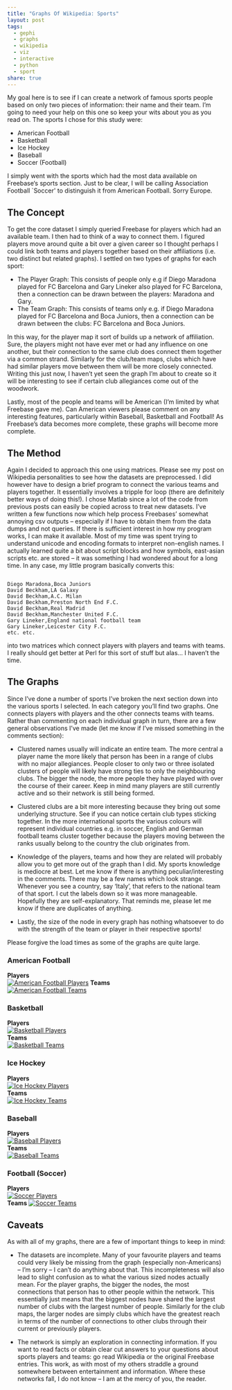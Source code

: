 ```yaml
---
title: "Graphs Of Wikipedia: Sports"
layout: post
tags:
  - gephi
  - graphs
  - wikipedia
  - viz
  - interactive
  - python
  - sport
share: true
---
```



My goal here is to see if I can create a network of famous sports people based on only two pieces of information: their name and their team. I’m going to need your help on this one so keep your wits about you as you read on. The sports I chose for this study were:

* American Football
* Basketball
* Ice Hockey
* Baseball
* Soccer (Football)

I simply went with the sports which had the most data available on Freebase‘s sports section. Just to be clear, I will be calling Association Football `Soccer' to distinguish it from American Football. Sorry Europe.

## The Concept 

To get the core dataset I simply queried Freebase for players which had an available team. I then had to think of a way to connect them. I figured players move around quite a bit over a given career so I thought perhaps I could link both teams and players together based on their affiliations (i.e. two distinct but related graphs). I settled on two types of graphs for each sport:

* The Player Graph: This consists of people only e.g if Diego Maradona played for FC Barcelona and Gary Lineker also played for FC Barcelona, then a connection can be drawn between the players: Maradona and Gary.
* The Team Graph: This consists of teams only e.g. if Diego Maradona played for FC Barcelona and Boca Juniors, then a connection can be drawn between the clubs:  FC Barcelona and Boca Juniors.

In this way, for the player map it sort of builds up a network of affiliation. Sure, the players might not have ever met or had any influence on one another, but their connection to the same club does connect them together via a common strand. Similarly for the club/team maps, clubs which have had similar players move between them will be more closely connected. Writing this just now, I haven’t yet seen the graph I’m about to create so it will be interesting to see if certain club allegiances come out of the woodwork.

Lastly, most of the people and teams will be American (I’m limited by what Freebase gave me). Can American viewers please comment on any interesting features, particularly within Baseball, Basketball and Football! As Freebase’s data becomes more complete, these graphs will become more complete.

## The Method

Again I decided to approach this one using matrices. Please see my post on Wikipedia personalities to see how the datasets are preprocessed. I did however have to design a brief program to connect the various teams and players together. It essentially involves a tripple for loop (there are definitely better ways of doing this!). I chose Matlab since a lot of the code from previous posts can easily be copied across to treat new datasets. I’ve written a few functions now which help process Freebases’ somewhat annoying csv outputs – especially if I have to obtain them from the data dumps and not queries. If there is sufficient interest in how my program works, I can make it available. Most of my time was spent trying to understand unicode and encoding formats to interpret non-english names. I actually learned quite a bit about script blocks and how symbols, east-asian scripts etc. are stored – it was something I had wondered about for a long time. In any case, my little program basically converts this:

```text

Diego Maradona,Boca Juniors
David Beckham,LA Galaxy
David Beckham,A.C. Milan
David Beckham,Preston North End F.C.
David Beckham,Real Madrid
David Beckham,Manchester United F.C.
Gary Lineker,England national football team
Gary Lineker,Leicester City F.C.
etc. etc.

```

into two matrices which connect players with players and teams with teams. I really should get better at Perl for this sort of stuff but alas… I haven’t the time.

## The Graphs

Since I’ve done a number of sports I’ve broken the next section down into the various sports I selected. In each category you’ll find two graphs. One connects players with players and the other connects teams with teams. Rather than commenting on each individual graph in turn, there are a few general observations I’ve made (let me know if I’ve missed something in the comments section):

* Clustered names usually will indicate an entire team. The more central a player name the more likely that person has been in a range of clubs with no major allegiances. People closer to only two or three isolated clusters of people will likely have strong ties to only the neighbouring clubs. The bigger the node, the more people they have played with over the course of their career. Keep in mind many players are still currently active and so their network is still being formed.

* Clustered clubs are a bit more interesting because they bring out some underlying structure. See if you can notice certain club types sticking together. In the more international sports the various colours will represent individual countries e.g. in soccer, English and German football teams cluster together because the players moving between the ranks usually belong to the country the club originates from.

* Knowledge of the players, teams and how they are related will probably allow you to get more out of the graph than I did. My sports knowledge is mediocre at best. Let me know if there is anything peculiar/interesting in the comments.
There may be a few names which look strange. Whenever you see a country, say ‘Italy’, that refers to the national team of that sport. I cut the labels down so it was more manageable. Hopefully they are self-explanatory. That reminds me, please let me know if there are duplicates of anything.

* Lastly, the size of the node in every graph has nothing whatsoever to do with the strength of the team or player in their respective sports! 

Please forgive the load times as some of the graphs are quite large.

### American Football
**Players**
<br/>
[![American Football Players](/assets/wikipedia/americanfootball_players.png)](/assets/wikipedia/americanfootball_players.png)
**Teams**
<br/>
[![American Football Teams](/assets/wikipedia/americanfootball_teams.png)](/assets/wikipedia/americanfootball_teams.png)
<br/>

### Basketball
**Players**
<br/>
[![Basketball Players](/assets/wikipedia/basketball_players.png)](/assets/wikipedia/basketball_players.png)
<br/>
**Teams**
<br/>
[![Basketball Teams](/assets/wikipedia/basketball_teams.png)](/assets/wikipedia/basketball_teams.png)
<br/>

### Ice Hockey
**Players**
<br/>
[![Ice Hockey Players](/assets/wikipedia/icehockey_players.png)](/assets/wikipedia/icehockey_players.png)
<br/>
**Teams**
<br/>
[![Ice Hockey Teams](/assets/wikipedia/icehockey_teams.png)](/assets/wikipedia/icehockey_teams.png)
<br/>

### Baseball
**Players**
<br/>
[![Baseball Players](/assets/wikipedia/baseball_players.png)](/assets/wikipedia/baseball_players.png)
<br/>
**Teams**
<br/>
[![Baseball Teams](/assets/wikipedia/baseball_teams.png)](/assets/wikipedia/baseball_teams.png)
<br/>

### Football (Soccer)
**Players**
<br/>
[![Soccer Players](/assets/wikipedia/soccer_players.png)](/assets/wikipedia/soccer_players.png)
<br/>
**Teams**
[![Soccer Teams](/assets/wikipedia/soccer_teams.png)](/assets/wikipedia/soccer_teams.png)
<br/>

## Caveats

As with all of my graphs, there are a few of important things to keep in mind:

* The datasets are incomplete. Many of your favourite players and teams could very likely be missing from the graph (especially non-Americans) – I’m sorry – I can’t do anything about that. This incompleteness will also lead to slight confusion as to what the various sized nodes actually mean. For the player graphs, the bigger the nodes, the most connections that person has to other people within the network. This essentially just means that the biggest nodes have shared the largest number of clubs with the largest number of people. Similarly for the club maps, the larger nodes are simply clubs which have the greatest reach in terms of the number of connections to other clubs through their current or previously players.

* The network is simply an exploration in connecting information. If you want to read facts or obtain clear cut answers to your questions about sports players and teams: go read Wikipedia or the original Freebase entries. This work, as with most of my others straddle a ground somewhere between entertainment and information. Where these networks fall, I do not know – I am at the mercy of you, the reader.